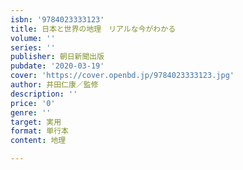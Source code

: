 ```yaml
---
isbn: '9784023333123'
title: 日本と世界の地理　リアルな今がわかる
volume: ''
series: ''
publisher: 朝日新聞出版
pubdate: '2020-03-19'
cover: 'https://cover.openbd.jp/9784023333123.jpg'
author: 井田仁康／監修
description: ''
price: '0'
genre: ''
target: 実用
format: 単行本
content: 地理

---
```

